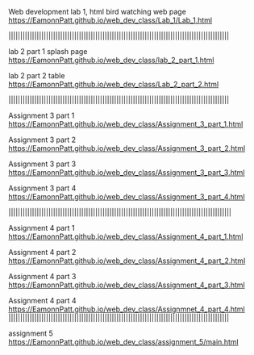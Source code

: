 Web development lab 1, html bird watching web page   https://EamonnPatt.github.io/web_dev_class/Lab_1/Lab_1.html

||||||||||||||||||||||||||||||||||||||||||||||||||||||||||||||||||||||||||||||||||||||||||||||

lab 2 part 1 splash page  https://EamonnPatt.github.io/web_dev_class/lab_2_part_1.html

lab 2 part 2 table https://EamonnPatt.github.io/web_dev_class/Lab_2_part_2.html

||||||||||||||||||||||||||||||||||||||||||||||||||||||||||||||||||||||||||||||||||||||||||||||

Assignment 3 part 1 https://EamonnPatt.github.io/web_dev_class/Assignment_3_part_1.html

Assignment 3 part 2 https://EamonnPatt.github.io/web_dev_class/Assignment_3_part_2.html

Assignment 3 part 3 https://EamonnPatt.github.io/web_dev_class/Assignment_3_part_3.html

Assignment 3 part 4 https://EamonnPatt.github.io/web_dev_class/Assignment_3_part_4.html

|||||||||||||||||||||||||||||||||||||||||||||||||||||||||||||||||||||||||||||||||||||||||||||||

Assignment 4 part 1 https://EamonnPatt.github.io/web_dev_class/Assignment_4_part_1.html

Assignment 4 part 2 https://EamonnPatt.github.io/web_dev_class/Assignment_4_part_2.html

Assignment 4 part 3 https://EamonnPatt.github.io/web_dev_class/Assignment_4_part_3.html

Assignment 4 part 4 https://EamonnPatt.github.io/web_dev_class/Assignmnet_4_part_4.html
||||||||||||||||||||||||||||||||||||||||||||||||||||||||||||||||||||||||||||||||||||||||||||||

assignment 5 https://EamonnPatt.github.io/web_dev_class/assignment_5/main.html
